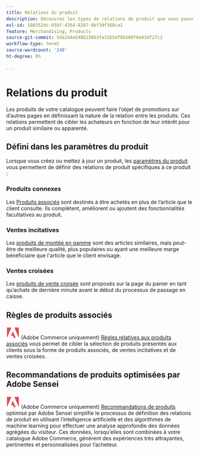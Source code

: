 ```yaml
---
title: Relations du produit
description: Découvrez les types de relations de produit que vous pouvez utiliser pour promouvoir des produits auprès d’acheteurs ciblés.
exl-id: 180352dc-65bf-4264-8287-9bf30f368ca1
feature: Merchandising, Products
source-git-commit: 5da244a548b15863fe31b5df8b509f8e63df27c2
workflow-type: tm+mt
source-wordcount: '248'
ht-degree: 0%

---
```


# Relations du produit

Les produits de votre catalogue peuvent faire l’objet de promotions sur d’autres pages en définissant la nature de la relation entre les produits. Ces relations permettent de cibler les acheteurs en fonction de leur intérêt pour un produit similaire ou apparenté.

## Défini dans les paramètres du produit

Lorsque vous créez ou mettez à jour un produit, les [paramètres du produit](../catalog/product-create.md#product-settings) vous permettent de définir des relations de produit spécifiques à ce produit :

### Produits connexes

Les [Produits associés](../catalog/related-products-up-sells-cross-sells.md#related-products) sont destinés à être achetés en plus de l’article que le client consulte. Ils complètent, améliorent ou ajoutent des fonctionnalités facultatives au produit.

### Ventes incitatives

Les [produits de montée en gamme](../catalog/related-products-up-sells-cross-sells.md#up-sells) sont des articles similaires, mais peut-être de meilleure qualité, plus populaires ou ayant une meilleure marge bénéficiaire que l&#39;article que le client envisage.

### Ventes croisées

Les [produits de vente croisée](../catalog/related-products-up-sells-cross-sells.md#cross-sells) sont proposés sur la page du panier en tant qu’achats de dernière minute avant le début du processus de passage en caisse.

## Règles de produits associés

![Adobe Commerce](../assets/adobe-logo.svg) (Adobe Commerce uniquement) [Règles relatives aux produits associés](product-related-rules.md) vous permet de cibler la sélection de produits présentés aux clients sous la forme de produits associés, de ventes incitatives et de ventes croisées.

## Recommandations de produits optimisées par Adobe Sensei

![Adobe Commerce](../assets/adobe-logo.svg) (Adobe Commerce uniquement) [Recommandations de produits](https://experienceleague.adobe.com/docs/commerce/product-recommendations/overview.html?lang=fr) optimisé par Adobe Sensei simplifie le processus de définition des relations de produit en utilisant l’intelligence artificielle et des algorithmes de machine learning pour effectuer une analyse approfondie des données agrégées du visiteur. Ces données, lorsqu’elles sont combinées à votre catalogue Adobe Commerce, génèrent des expériences très attrayantes, pertinentes et personnalisées pour l’acheteur.
